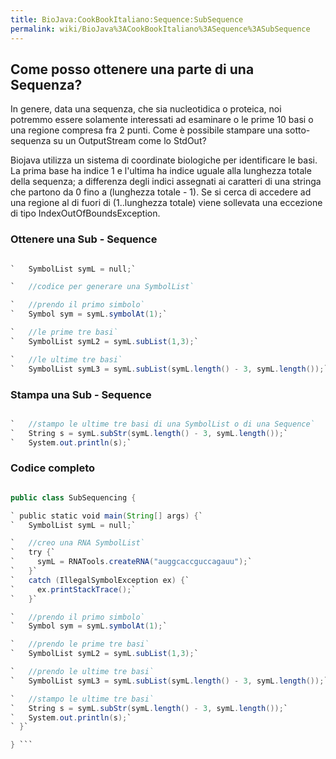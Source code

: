 ```yaml
---
title: BioJava:CookBookItaliano:Sequence:SubSequence
permalink: wiki/BioJava%3ACookBookItaliano%3ASequence%3ASubSequence
---
```


Come posso ottenere una parte di una Sequenza?
----------------------------------------------

In genere, data una sequenza, che sia nucleotidica o proteica, noi
potremmo essere solamente interessati ad esaminare o le prime 10 basi o
una regione compresa fra 2 punti. Come è possibile stampare una
sotto-sequenza su un OutputStream come lo StdOut?

Biojava utilizza un sistema di coordinate biologiche per identificare le
basi. La prima base ha indice 1 e l'ultima ha indice uguale alla
lunghezza totale della sequenza; a differenza degli indici assegnati ai
caratteri di una stringa che partono da 0 fino a (lunghezza totale - 1).
Se si cerca di accedere ad una regione al di fuori di (1..lunghezza
totale) viene sollevata una eccezione di tipo IndexOutOfBoundsException.

### Ottenere una Sub - Sequence

```java

`   SymbolList symL = null;`

`   //codice per generare una SymbolList`

`   //prendo il primo simbolo`  
`   Symbol sym = symL.symbolAt(1);`

`   //le prime tre basi`  
`   SymbolList symL2 = symL.subList(1,3);`

`   //le ultime tre basi`  
`   SymbolList symL3 = symL.subList(symL.length() - 3, symL.length());`

```

### Stampa una Sub - Sequence

```java

`   //stampo le ultime tre basi di una SymbolList o di una Sequence`  
`   String s = symL.subStr(symL.length() - 3, symL.length());`  
`   System.out.println(s);`

```

### Codice completo

```java import org.biojava.bio.seq.\*; import org.biojava.bio.symbol.\*;

public class SubSequencing {

` public static void main(String[] args) {`  
`   SymbolList symL = null;`

`   //creo una RNA SymbolList`  
`   try {`  
`     symL = RNATools.createRNA("auggcaccguccagauu");`  
`   }`  
`   catch (IllegalSymbolException ex) {`  
`     ex.printStackTrace();`  
`   }`

`   //prendo il primo simbolo`  
`   Symbol sym = symL.symbolAt(1);`

`   //prendo le prime tre basi`  
`   SymbolList symL2 = symL.subList(1,3);`

`   //prendo le ultime tre basi`  
`   SymbolList symL3 = symL.subList(symL.length() - 3, symL.length());`

`   //stampo le ultime tre basi`  
`   String s = symL.subStr(symL.length() - 3, symL.length());`  
`   System.out.println(s);`  
` }`

} ```
